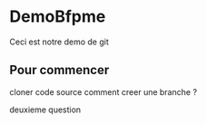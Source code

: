 # DemoBfpme

Ceci est notre demo de git

## Pour commencer 
cloner code source
comment creer une branche ?

deuxieme question